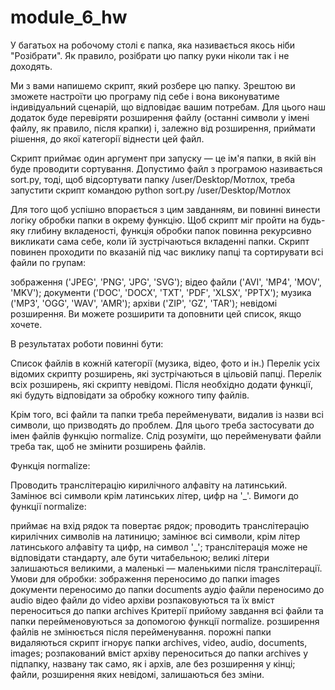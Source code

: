 # module_6_hw
У багатьох на робочому столі є папка, яка називається якось ніби "Розібрати". Як правило, розібрати цю папку руки ніколи так і не доходять.

Ми з вами напишемо скрипт, який розбере цю папку. Зрештою ви зможете настроїти цю програму під себе і вона виконуватиме індивідуальний сценарій, що відповідає вашим потребам. Для цього наш додаток буде перевіряти розширення файлу (останні символи у імені файлу, як правило, після крапки) і, залежно від розширення, приймати рішення, до якої категорії віднести цей файл.

Скрипт приймає один аргумент при запуску — це ім'я папки, в якій він буде проводити сортування. Допустимо файл з програмою називається sort.py, тоді, щоб відсортувати папку /user/Desktop/Мотлох, треба запустити скрипт командою python sort.py /user/Desktop/Мотлох

Для того щоб успішно впорається з цим завданням, ви повинні винести логіку обробки папки в окрему функцію.
Щоб скрипт міг пройти на будь-яку глибину вкладеності, функція обробки папок повинна рекурсивно викликати сама себе, коли їй зустрічаються вкладенні папки.
Скрипт повинен проходити по вказаній під час виклику папці та сортирувати всі файли по групам:

зображення ('JPEG', 'PNG', 'JPG', 'SVG');
відео файли ('AVI', 'MP4', 'MOV', 'MKV');
документи ('DOC', 'DOCX', 'TXT', 'PDF', 'XLSX', 'PPTX');
музика ('MP3', 'OGG', 'WAV', 'AMR');
архіви ('ZIP', 'GZ', 'TAR');
невідомі розширення.
Ви можете розширити та доповнити цей список, якщо хочете.

В результатах роботи повинні бути:

Список файлів в кожній категорії (музика, відео, фото и ін.)
Перелік усіх відомих скрипту розширень, які зустрічаються в цільовій папці.
Перелік всіх розширень, які скрипту невідомі.
Після необхідно додати функції, які будуть відповідати за обробку кожного типу файлів.

Крім того, всі файли та папки треба перейменувати, видалив із назви всі символи, що призводять до проблем. Для цього треба застосувати до імен файлів функцію normalize. Слід розуміти, що перейменувати файли треба так, щоб не змінити розширень файлів.

Функція normalize:

Проводить транслітерацію кирилічного алфавіту на латинський.
Замінює всі символи крім латинських літер, цифр на '_'.
Вимоги до функції normalize:

приймає на вхід рядок та повертає рядок;
проводить транслітерацію кирилічних символів на латиницю;
замінює всі символи, крім літер латинського алфавіту та цифр, на символ '_';
транслітерація може не відповідати стандарту, але бути читабельною;
великі літери залишаються великими, а маленькі — маленькими після транслітерації.
Умови для обробки:
зображення переносимо до папки images
документи переносимо до папки documents
аудіо файли переносимо до audio
відео файли до video
архіви розпаковуються та їх вміст переноситься до папки archives
Критерії прийому завдання
всі файли та папки перейменовуються за допомогою функції normalize.
розширення файлів не змінюється після перейменування.
порожні папки видаляються
скрипт ігнорує папки archives, video, audio, documents, images;
розпакований вміст архіву переноситься до папки archives у підпапку, названу так само, як і архів, але без розширення у кінці;
файли, розширення яких невідомі, залишаються без зміни.
